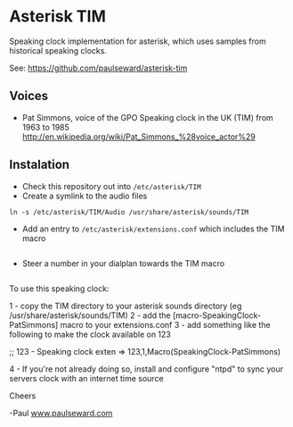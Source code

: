 Asterisk TIM
============
Speaking clock implementation for asterisk, which uses samples from historical speaking clocks.

See: https://github.com/paulseward/asterisk-tim

Voices
------
* Pat Simmons, voice of the GPO Speaking clock in the UK (TIM) from 1963 to 1985
http://en.wikipedia.org/wiki/Pat_Simmons_%28voice_actor%29


Instalation
-----------
* Check this repository out into `/etc/asterisk/TIM`
* Create a symlink to the audio files
```
ln -s /etc/asterisk/TIM/Audio /usr/share/asterisk/sounds/TIM
```
* Add an entry to `/etc/asterisk/extensions.conf` which includes the TIM macro
```
```
* Steer a number in your dialplan towards the TIM macro
```
```


To use this speaking clock:

1 - copy the TIM directory to your asterisk sounds directory (eg /usr/share/asterisk/sounds/TIM)
2 - add the [macro-SpeakingClock-PatSimmons] macro to your extensions.conf
3 - add something like the following to make the clock available on 123

;; 123 - Speaking clock
exten => 123,1,Macro(SpeakingClock-PatSimmons)

4 - If you're not already doing so, install and configure "ntpd" to sync your servers clock with an internet time source

Cheers

-Paul
www.paulseward.com
